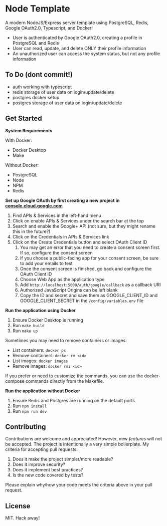 # Node Template

A modern NodeJS/Express server template using PostgreSQL, Redis, Google OAuth2.0, Typescript, and Docker!

- User is authenticated by Google OAuth2.0, creating a profile in PostgreSQL and Redis
- User can read, update, and delete ONLY their profile information
- An unauthorized user can access the system status, but not any profile information

## To Do (dont commit!)

- auth working with typescript
- redis storage of user data on login/update/delete
- postgres docker setup
- postgres storage of user data on login/update/delete

## Get Started

**System Requirements**

With Docker:

- Docker Desktop
- Make

Without Docker:

- PostgreSQL
- Node
- NPM
- Redis

**Set up Google OAuth by first creating a new project in [console.cloud.google.com](https://console.cloud.google.com/)**

1.  Find APIs & Services in the left-hand menu
2.  Click on enable APIs & Services under the search bar at the top
3.  Search and enable the Google+ API (not sure, but they might rename this in the future?)
4.  Click on the Credentials in APIs & Services link
5.  Click on the Create Credentials button and select OAuth Client ID
    1. You may get an error that you need to create a consent screen first. If so, configure the consent screen
    2. If you choose a public-facing app for your consent screen, be sure to add your emails to test
    3. Once the consent screen is finished, go back and configure the OAuth Client ID
    4. Choose Web App as the application type
    5. Add `http://localhost:5000/auth/google/callback` as a callback URI
    6. Authorized JavaScript Origins can be left blank
    7. Copy the ID and secret and save them as GOOGLE_CLIENT_ID and GOOGLE_CLIENT_SECRET in the `/config/variables.env` file

**Run the application using Docker**

1. Ensure Docker Desktop is running
2. Run `make build`
3. Run `make up`

Sometimes you may need to remove containers or images:

- List containers: `docker ps`
- Remove containers: `docker rm <id>`
- List images: `docker images`
- Remove images: `docker rmi <id>`

If you prefer or need to customize the commands, you can use the docker-compose commands directly from the Makefile.

**Run the application without Docker**

1. Ensure Redis and Postgres are running on the default ports
2. Run `npm install`
3. Run `npm run dev`

## Contributing

Contributions are welcome and appreciated! However, new _features_ will not be accepted. The project is intentionally a very simple boilerplate. My criteria for accepting pull requests:

1. Does it make the project simpler/more readable?
2. Does it improve security?
3. Does it implement best practices?
4. Is the new code covered by tests?

Please explain why/how your code meets the criteria above in your pull request.

## License

MIT. Hack away!
